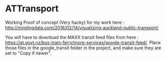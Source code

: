 # ATTransport

Working Proof of concept (Very hacky) for my work here : http://mindingdata.com/2016/02/14/visualizing-auckland-public-transport/

You will have to download the MAXX transit feed files from here : https://at.govt.nz/bus-train-ferry/more-services/google-transit-feed/. Place those files in the google_transit folder in the project, and make sure they are set to "Copy if newer". 
